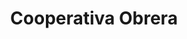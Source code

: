 ---
title: "Cooperativa Obrera"
url: /centenario/cooperativa-obrera-honduras/
shop: supermercado
---